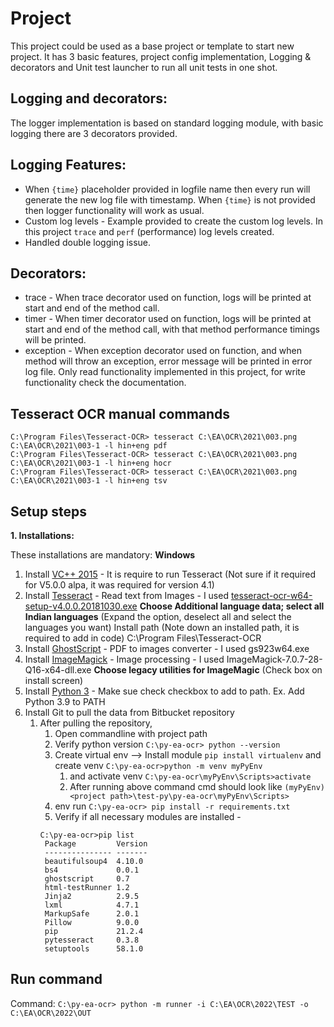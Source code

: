 # Project
This project could be used as a base project or template to start new project. It has 3 basic features, project config implementation,
Logging & decorators and Unit test launcher to run all unit tests in one shot.    
 
## Logging and decorators:
The logger implementation is based on standard logging module, with basic logging there are 3 decorators provided.

## Logging Features: 
* When `{time}` placeholder provided in logfile name then every run will generate the new log file with timestamp.
When `{time}` is not provided then logger functionality will work as usual.
* Custom log levels - Example provided to create the custom log levels. In this project `trace` and `perf` (performance)
log levels created.
* Handled double logging issue.

## Decorators: 
* trace - When trace decorator used on function, logs will be printed at start and end of the method call.
* timer - When timer decorator used on function, logs will be printed at start and end of the method call, with that method 
performance timings will be printed.
* exception - When exception decorator used on function, and when method will throw an exception, error message will be 
printed in error log file. Only read functionality implemented in this project, for write functionality check the documentation.

## Tesseract OCR manual commands
```
C:\Program Files\Tesseract-OCR> tesseract C:\EA\OCR\2021\003.png C:\EA\OCR\2021\003-1 -l hin+eng pdf
C:\Program Files\Tesseract-OCR> tesseract C:\EA\OCR\2021\003.png C:\EA\OCR\2021\003-1 -l hin+eng hocr
C:\Program Files\Tesseract-OCR> tesseract C:\EA\OCR\2021\003.png C:\EA\OCR\2021\003-1 -l hin+eng tsv
```

## Setup steps
**1. Installations:** 

These installations are mandatory:  **Windows** 
1. Install [VC++ 2015](https://www.microsoft.com/en-au/download/details.aspx?id=53840) - It is require to run Tesseract (Not sure if it required for V5.0.0 alpa, it was required for version 4.1)
2. Install [Tesseract](https://digi.bib.uni-mannheim.de/tesseract/) - Read text from Images - I used [tesseract-ocr-w64-setup-v4.0.0.20181030.exe](https://digi.bib.uni-mannheim.de/tesseract/tesseract-ocr-w64-setup-v5.0.1.20220118.exe) **Choose Additional language data; select all Indian languages** (Expand the option, deselect all and select the languages you want) 
Install path (Note down an installed path, it is required to add in code)
C:\Program Files\Tesseract-OCR
3. Install [GhostScript](https://ghostscript.com/download/gsdnld.html) - PDF to images converter - I used gs923w64.exe
4. Install [ImageMagick](https://imagemagick.org/script/download.php#windows) - Image processing - I used ImageMagick-7.0.7-28-Q16-x64-dll.exe **Choose legacy utilities for ImageMagic** (Check box on install screen)
5. Install [Python 3](https://www.python.org/ftp/python/3.9.10/python-3.9.10-amd64.exe) - Make sue check checkbox to add to path. Ex. Add Python 3.9 to PATH 
6. Install Git to pull the data from Bitbucket repository
   1. After pulling the repository, 
      1. Open commandline with project path 
      2. Verify python version `C:\py-ea-ocr> python --version`
      3. Create virtual env --> Install module `pip install virtualenv` and create venv `C:\py-ea-ocr>python -m venv myPyEnv` 
         1. and activate venv `C:\py-ea-ocr\myPyEnv\Scripts>activate` 
         2. After running above command cmd should look like `(myPyEnv) <project path>\test-py\py-ea-ocr\myPyEnv\Scripts>`
      4. env run `C:\py-ea-ocr> pip install -r requirements.txt`
      5. Verify if all necessary modules are installed - 
      ```
      C:\py-ea-ocr>pip list
       Package         Version
       --------------- -------
       beautifulsoup4  4.10.0
       bs4             0.0.1
       ghostscript     0.7
       html-testRunner 1.2
       Jinja2          2.9.5
       lxml            4.7.1
       MarkupSafe      2.0.1
       Pillow          9.0.0
       pip             21.2.4
       pytesseract     0.3.8
       setuptools      58.1.0
         ```

## Run command
Command: `C:\py-ea-ocr> python -m runner -i C:\EA\OCR\2022\TEST -o C:\EA\OCR\2022\OUT`

 
